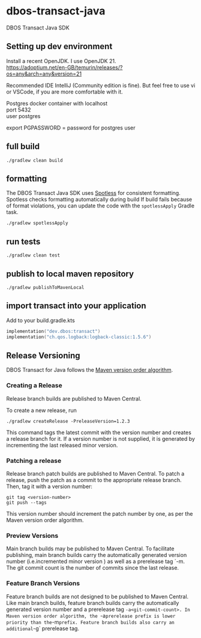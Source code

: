 # dbos-transact-java
DBOS Transact Java SDK

## Setting up dev environment

Install a recent OpenJDK. I use OpenJDK 21.    
https://adoptium.net/en-GB/temurin/releases/?os=any&arch=any&version=21

Recommended IDE IntelliJ (Community edition is fine).
But feel free to use vi or VSCode, if you are more comfortable with it.

Postgres docker container with
localhost   
port 5432   
user postgres

export PGPASSWORD = password for postgres user

## full build

```shell
./gradlew clean build
```

## formatting

The DBOS Transact Java SDK uses [Spotless](https://github.com/diffplug/spotless) for consistent formatting.
Spotless checks formatting automatically during build
If build fails because of format violations, you can update the code with the `spotlessApply` Gradle task.

```shell
./gradlew spotlessApply
```

## run tests

```shell
./gradlew clean test
```

## publish to local maven repository

```shell
./gradlew publishToMavenLocal
```

## import transact into your application

Add to your build.gradle.kts

```kotlin
implementation("dev.dbos:transact")      
implementation("ch.qos.logback:logback-classic:1.5.6")
```


## Release Versioning

DBOS Transact for Java follows the [Maven version order algorithm](https://maven.apache.org/pom.html#Version_Order_Specification).

### Creating a Release

Release branch builds are published to Maven Central.

To create a new release, run

```shell
./gradlew createRelease -PreleaseVersion=1.2.3
```

This command tags the latest commit with the version number and creates a release branch for it.
If a version number is not supplied, it is generated by incrementing the last released minor version.

### Patching a release

Release branch patch builds are published to Maven Central.
To patch a release, push the patch as a commit to the appropriate release branch.
Then, tag it with a version number:

```shell
git tag <version-number>
git push --tags
```

This version number should increment the patch number by one, as per the Maven version order algorithm.

### Preview Versions

Main branch builds may be published to Maven Central.
To facilitate publishing, main branch builds carry the automatically generated version number (i.e.incremented minor version )
as well as a prerelease tag `-m<git-commit-count>.
The git commit count is the number of commits since the last release.

### Feature Branch Versions

Feature branch builds are not designed to be published to Maven Central.
Like main branch builds, feature branch builds carry the automatically generated version number
and a prerelease tag `-a<git-commit-count>.
In Maven version order algorithm, the `-a` prerelease prefix is lower priority than the `-m` prefix.
Feature branch builds also carry an additional `-g<git-commit-hash>` prerelease tag.
